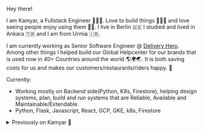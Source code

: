 Hey there!

I am Kamyar, a Fullstack Engineer 🧙🏽‍♂️. Love to build things 👷🏼‍♂️ and love seeing people enjoy using them 🎉🤩.
I live in Berlin 🇩🇪 I studied and lived in Ankara 🇹🇷 and I am from Urmia 🇮🇷.

I am currently working as Senior Software Engineer @ [Delivery Hero](https://www.deliveryhero.com/).
Among other things I helped build our Global Helpcenter for our brands that is used now in 40+ Countries around the world 🌎🌍🌏. It is both saving costs for us and makes our customers/restaurants/riders happy. 🤩

Currently:
- Working mostly on Backend side(Python, K8s, Firestore), helping design systems, plan, build and run systems that are Reliable, Available and Maintainable/Extendable.
- Python, Flask, Javascript, React, GCP, GKE, k8s, Firestore

<details>
  <summary>Previously on Kamyar 🙈</summary>
  
  #### Senior Software Engineer @ [Celo / CLabs](https://celo.org/) helping them on [the mission to Bank the Unbanked](https://www.youtube.com/watch?v=kKggE5OvyhE). 
  1. I was mainly working on the Mobile app with React Native   
  2. Javascript, React Native, Nodejs, GraphQL, k8s, GKE, GCP 
  3. Techcrunch: https://techcrunch.com/2020/03/11/celo-alliance-for-prosperity/  
  4. Celo launched end user app 🚀: [Introducing Valora](https://medium.com/celoorg/introducing-valora-98e6c59bb5c5)
  #### Software Engineer @ [Delivery Hero Germany](https://www.deliveryhero.com/)
  1. Working in Backend chapter on our main legacy monolith 👨🏼‍🚒, later on moved to a fullstack role in Order Management Service team, helped design, build, run.
  2. Python, Django, Flask, Javascript, Jquery, React, AWS, Docker, PostgresDB
  3. [Techcrunch: Sold to Lieferando](https://techcrunch.com/2018/12/21/takeaway-delivery-hero-gobble-gobble/)
  #### Scorebeyond
  1. Fullstack Engineer helping students ace [SAT](https://en.wikipedia.org/wiki/SAT)/[ACT](https://en.wikipedia.org/wiki/ACT_(test)) exams 📚.
  2. Python, Django, Javascript, React, AWS, MongoDB, PostgresDB
  3. [Techcrunch: Acquired by LinkedIn](https://techcrunch.com/2019/09/17/linkedin-launches-skills-assessments-tests-that-let-you-beef-up-your-credentials-for-job-hunting/)
  #### ISSD
  1. Fullstack Engineer developing a smart junction management system to optimize traffic lights🚦 using image processing.
  2. Qt, C++, Python, Bottel.py, Javascript, Angularjs, OpenCV, Ansible, Systemd, dpkg, Ubuntu/Debian, 
</details>
